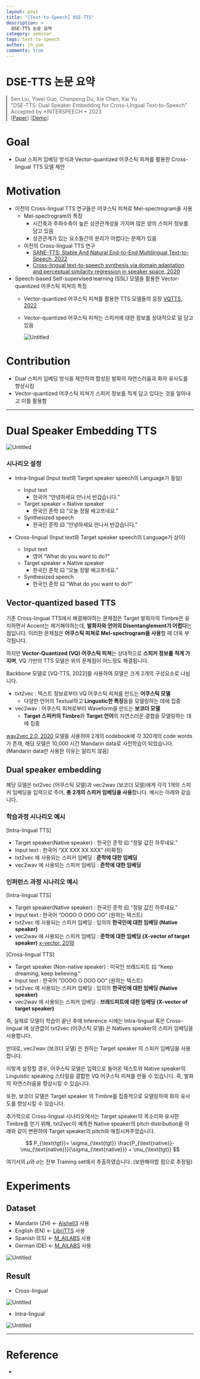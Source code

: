 ```yaml
---
layout: post
title: "[Text-to-Speech] DSE-TTS"
description: >
  DSE-TTS 논문 요약
category: seminar
tags: text-to-speech
author: jh_yun
comments: true
---
```



# DSE-TTS 논문 요약

<blockquote style="border-left: 2px solid; padding-left: 10px; margin-left: 0;">
Sen Liu, Yiwei Guo, Chenpeng Du, Xie Chen, Kai Yu <br>
"DSE-TTS: Dual Speaker Embedding for Cross-Lingual Text-to-Speech"<br>
Accepted by *INTERSPEECH * 2023 <br>
[<a href="https://arxiv.org/pdf/2306.14145.pdf">Paper</a>] [<a href="https://goarsenal.github.io/DSE-TTS">Demo</a>] <br>
</blockquote>



# Goal

- Dual 스피커 임베딩 방식과 Vector-quantized 어쿠스틱 피쳐를 활용한 Cross-lingual TTS 모델 제안

# Motivation

- 이전의 Cross-lingual TTS 연구들은 어쿠스틱 피쳐로 Mel-spectrogram을 사용
    - Mel-spectrogram의 특징
        - 시간축과 주파수축이 높은 상관관계성을 가지며 많은 양의 스피커 정보를 담고 있음
        - 상관관계가 있는 요소들간의 분리가 어렵다는 문제가 있음
    - 이전의 Cross-lingual TTS 연구
        - [SANE-TTS: Stable And Natural End-to-End Multilingual Text-to-Speech, 2022](https://arxiv.org/pdf/2206.12132.pdf)
        - [Cross-lingual text-to-speech synthesis via domain adaptation and perceptual similarity regression in speaker space, 2020](https://www.isca-archive.org/interspeech_2020/xin20_interspeech.pdf)
- Speech-based Self-supervised learning (SSL) 모델을 활용한 Vector-quantized 어쿠스틱 피쳐의 특징
    - Vector-quantized 어쿠스틱 피쳐를 활용한 TTS 모델들의 등장 [VQTTS, 2022](https://arxiv.org/pdf/2204.00768.pdf)
    - Vector-quantized 어쿠스틱 피쳐는 스피커에 대한 정보를 상대적으로 덜 담고 있음
        
        ![Untitled](https://github.com/speech-team-korea/speech-team-korea.github.io/assets/144989499/63cc7797-ac6a-432d-b4f4-fb890c934f52)
        

# Contribution

- Dual 스피커 임베딩 방식을 제안하여 합성된 발화의 자연스러움과 화자 유사도를 향상시킴
- Vector-quantized 어쿠스틱 피쳐가 스피커 정보를 적게 담고 있다는 것을 알아내고 이를 활용함

---

# Dual Speaker Embedding TTS

![Untitled](https://github.com/speech-team-korea/speech-team-korea.github.io/assets/144989499/d2c851b8-39f3-4162-8313-bb2d855da7b0)

### 시나리오 설정

- Intra-lingual (Input text와 Target speaker speech의 Language가 동일)
    - Input text
        - 한국어 “안녕하세요 만나서 반갑습니다.”
    - Target speaker $=$ Native speaker
        - 한국인 준학 曰 “오늘 정말 배고프네요.”
    - Synthesized speech
        - 한국인 준학 曰 “안녕하세요 만나서 반갑습니다.”

- Cross-lingual (Input text와 Target speaker speech의 Language가 상이)
    - Input text
        - 영어 “What do you want to do?”
    - Target speaker $\ne$ Native speaker
        - 한국인 준학 曰 “오늘 정말 배고프네요.”
    - Synthesized speech
        - 한국인 준학 曰 “What do you want to do?”

## Vector-quantized based TTS

기존 Cross-lingual TTS에서 해결해야하는 문제점은 Target 발화자의 Timbre은 유지하면서 Accent는 제거해야하는데, **발화자와 언어의 Disentanglement가 어렵다**는 점입니다. 이러한 문제점은 **어쿠스틱 피쳐로 Mel-spectrogram을 사용**할 때 더욱 부각됩니다. 

하지만 **Vector-Quantized (VQ) 어쿠스틱 피쳐**는 상대적으로 **스피커 정보를 적게 가지며**, VQ 기반의 TTS 모델은 위의 문제점이 어느정도 해결됩니다.

Backbone 모델로 [VQ-TTS, 2022]를 사용하여 모델은 크게 2개의 구성요소로 나뉩니다.

- txt2vec : 텍스트 정보로부터 VQ 어쿠스틱 피쳐를 만드는 **어쿠스틱 모델**
    - 다양한 언어의 Textual하고 **Lingustic한 특징**들을 모델링하는 데에 집중
- vec2wav : 어쿠스틱 피쳐로부터 Waveform을 만드는 **보코더 모델**
    - **Target 스피커의 Timbre**와 **Target 언어**의 자연스러운 결합을 모델링하는 데에 집중

[wav2vec 2.0, 2020](https://arxiv.org/pdf/2006.11477.pdf) 모델을 사용하여 2개의 codebook에 각 320개의 code words가 존재, 해당 모델은 10,000 시간 Mandarin data로 사전학습이 되었습니다. (Mandarin data만 사용한 이유는 알리지 않음)

## Dual speaker embedding

해당 모델은 txt2vec (어쿠스틱 모델)과 vec2wav (보코더 모델)에게 각각 1개의 스피커 임베딩을 입력으로 주어, **총 2개의 스피커 임베딩을 사용**합니다. 예시는 아래와 같습니다.

### 학습과정 시나리오 예시

[Intra-lingual TTS]

- Target speaker(Native speaker) : 한국인 준학 曰 “정말 값진 하루네요.”
- Input text : 한국어 “XX  XXX  XX  XXX” (미확정)
- txt2vec 에 사용되는 스피커 임베딩 : **준학에 대한 임베딩**
- vec2wav 에 사용되는 스피커 임베딩 : **준학에 대한 임베딩**

### 인퍼런스 과정 시나리오 예시

[Intra-lingual TTS]

- Target speaker(Native speaker) : 한국인 준학 曰 “정말 값진 하루네요.”
- Input text : 한국어 “OOOO  O  OOO  OO” (원하는 텍스트)
- txt2vec 에 사용되는 스피커 임베딩 : 임의의 **한국인에 대한 임베딩 (Native speaker)**
- vec2wav 에 사용되는 스피커 임베딩 : **준학에 대한 임베딩 (X-vector of target speaker)** [x-vector, 2018](https://www.danielpovey.com/files/2018_icassp_xvectors.pdf)

[Cross-lingual TTS]

- Target speaker (Non-native speaker) : 미국인 브래드피트 曰 “Keep dreaming, keep believing.”
- Input text : 한국어 “OOOO  O  OOO  OO” (원하는 텍스트)
- txt2vec 에 사용되는 스피커 임베딩 : 임의의 **한국인에 대한 임베딩 (Native speaker)**
- vec2wav 에 사용되는 스피커 임베딩 : **브래드피트에 대한 임베딩 (X-vector of target speaker)**

즉, 실제로 모델이 학습이 끝난 후에 Inference 시에는 Intra-lingual 혹은 Cross-lingual 에 상관없이 txt2vec (어쿠스틱 모델) 은 Natives speaker의 스피커 임베딩을 사용합니다. 

반대로, vec2wav (보코더 모델) 은 원하는 Target speaker 의 스피커 임베딩을 사용합니다.

이렇게 설정할 경우, 어쿠스틱 모델은 입력으로 들어온 텍스트와 Native speaker의 Linguistic speaking 스타일을 결합한 VQ 어쿠스틱 피쳐를 만들 수 있습니다. 즉, 발화의 자연스러움을 향상시킬 수 있습니다.

또한, 보코더 모델은 Target speaker 의 Timbre를 집중적으로 모델링하여 화자 유사도를 향상시킬 수 있습니다.

추가적으로 Cross-lingual 시나리오에서는 Target speaker의 목소리와 유사한 Timbre를 얻기 위해, txt2vec이 예측한 Native speaker의 pitch distribution을 아래와 같이 변환하여 Target speaker의 pitch와 매칭시켜주었습니다.

$$
P_{\text{tgt}}= \sigma_{\text{tgt}} \frac{P_{\text{native}}-\mu_{\text{native}}}{\sigma_{\text{native}}} + \mu_{\text{tgt}}
$$

여기서의 $\mu$와 $\sigma$는 전부 Training set에서 추출하였습니다. (보완해야할 점으로 추정됨)

# Experiments

## Dataset

- Mandarin (ZH) ← [Aishell3](https://www.openslr.org/93/) 사용
- English (EN) ← [LibriTTS](https://openslr.org/60/) 사용
- Spanish (ES) ← [M_AILABS](https://www.caito.de/2019/01/03/the-m-ailabs-speech-dataset) 사용
- German (DE) ← [M_AILABS](https://www.caito.de/2019/01/03/the-m-ailabs-speech-dataset) 사용

![Untitled](https://github.com/speech-team-korea/speech-team-korea.github.io/assets/144989499/af3e8623-57d7-45fb-b846-b6daec15219b)

## Result

- Cross-lingual

![Untitled](https://github.com/speech-team-korea/speech-team-korea.github.io/assets/144989499/6531bf30-621a-4cd4-9a54-36a3e5b6d13b)

- Intra-lingual

![Untitled](https://github.com/speech-team-korea/speech-team-korea.github.io/assets/144989499/760142b9-7f15-4caf-b111-79840d10ab60)

---

# Reference

-